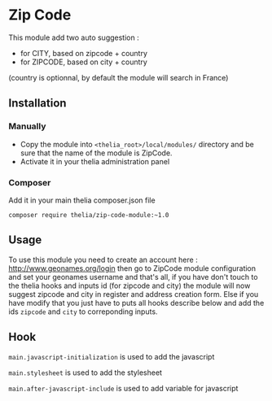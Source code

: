 # Zip Code

This module add two auto suggestion :
* for CITY, based on zipcode + country 
* for ZIPCODE, based on city + country 

(country is optionnal, by default the module will search in France)

## Installation

### Manually

* Copy the module into ```<thelia_root>/local/modules/``` directory and be sure that the name of the module is ZipCode.
* Activate it in your thelia administration panel

### Composer

Add it in your main thelia composer.json file

```
composer require thelia/zip-code-module:~1.0
```

## Usage

To use this module you need to create an account here : http://www.geonames.org/login
then go to ZipCode module configuration and set your geonames username and that's all, 
if you have don't touch to the thelia hooks and inputs id (for zipcode and city) the module will now suggest zipcode and city
in register and address creation form.
Else if you have modify that you just have to puts all hooks describe below and add the ids ```zipcode``` and ```city``` to correponding inputs. 

## Hook

```main.javascript-initialization``` is used to add the javascript

```main.stylesheet``` is used to add the stylesheet

```main.after-javascript-include``` is used to add variable for javascript

